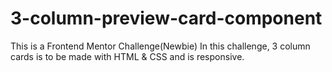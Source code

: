 # 3-column-preview-card-component
This is a Frontend Mentor Challenge(Newbie)
In this challenge, 3 column cards is to be made with HTML & CSS and is responsive.
